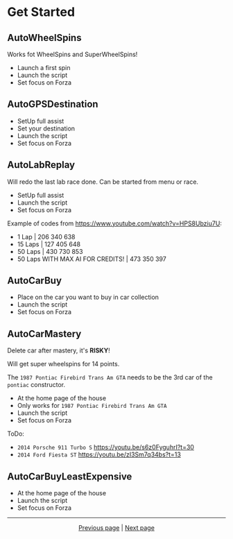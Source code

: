 # Get Started

## AutoWheelSpins

Works fot WheelSpins and SuperWheelSpins!

- Launch a first spin
- Launch the script
- Set focus on Forza

## AutoGPSDestination

- SetUp full assist
- Set your destination
- Launch the script
- Set focus on Forza

## AutoLabReplay

Will redo the last lab race done.
Can be started from menu or race.

- SetUp full assist
- Launch the script
- Set focus on Forza

Example of codes from <https://www.youtube.com/watch?v=HPS8Ubziu7U>:

- 1 Lap | 206 340 638
- 15 Laps | 127 405 648
- 50 Laps | 430 730 853
- 50 Laps WITH MAX AI FOR CREDITS! | 473 350 397 

## AutoCarBuy

- Place on the car you want to buy in car collection
- Launch the script
- Set focus on Forza

## AutoCarMastery

Delete car after mastery, it's **RISKY**!

Will get super wheelspins for 14 points.

The `1987 Pontiac Firebird Trans Am GTA` needs to be the 3rd car of the `pontiac` constructor.

- At the home page of the house
- Only works for `1987 Pontiac Firebird Trans Am GTA`
- Launch the script
- Set focus on Forza

ToDo:

- `2014 Porsche 911 Turbo S` <https://youtu.be/s6z0FyguhrI?t=30>
- `2014 Ford Fiesta ST` <https://youtu.be/zI3Sm7q34bs?t=13>

## AutoCarBuyLeastExpensive

- At the home page of the house
- Launch the script
- Set focus on Forza

<hr>

<div align="center">
<a href="https://github.com/kevingrillet/Py-ForzaHorizon5-Tools/wiki/Requirements">Previous page</a>
|
<a href="https://github.com/kevingrillet/Py-ForzaHorizon5-Tools/wiki/Sources">Next page</a>
</div>
